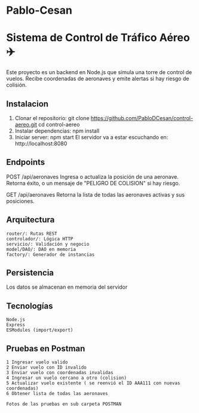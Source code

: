 # Pablo-Cesan

# Sistema de Control de Tráfico Aéreo ✈️

Este proyecto es un backend en Node.js que simula una torre de control de vuelos. Recibe coordenadas de aeronaves y emite alertas si hay riesgo de colisión.

## Instalacion

1. Clonar el repositorio:
    git clone https://github.com/PabloDCesan/control-aereo.git
    cd control-aereo
2. Instalar dependencias:
    npm install
3. Iniciar server:
    npm start
El servidor va a estar escuchando en: http://localhost:8080

## Endpoints

POST /api/aeronaves
    Ingresa o actualiza la posición de una aeronave.
    Retorna éxito, o un mensaje de "PELIGRO DE COLISION" si hay riesgo.

GET /api/aeronaves
    Retorna la lista de todas las aeronaves activas y sus posiciones.

## Arquitectura
    router/: Rutas REST
    controlador/: Lógica HTTP
    servicio/: Validación y negocio
    model/DAO/: DAO en memoria
    factory/: Generador de instancias

## Persistencia

Los datos se almacenan en memoria del servidor

## Tecnologías
    Node.js
    Express
    ESModules (import/export)

## Pruebas en Postman
    1 Ingresar vuelo valido
    2 Enviar vuelo con ID invalido
    3 Enviar vuelo con coordenadas invalidas
    4 Ingresar un vuelo cercano a otro (colision)
    5 Actualizar vuelo existente ( se reenvió el ID AAA111 con nuevas coordenadas)
    6 Obtener lista de todas las aeronaves

    Fotos de las pruebas en sub carpeta POSTMAN